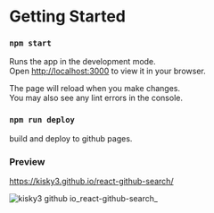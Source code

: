 # Getting Started 

### `npm start`

Runs the app in the development mode.\
Open [http://localhost:3000](http://localhost:3000) to view it in your browser.

The page will reload when you make changes.\
You may also see any lint errors in the console.

### `npm run deploy`
build and deploy to github pages.

### Preview
https://kisky3.github.io/react-github-search/

![kisky3 github io_react-github-search_](https://user-images.githubusercontent.com/23165804/148971771-f436efa2-f403-4dc3-a272-127203e3ef76.png)





